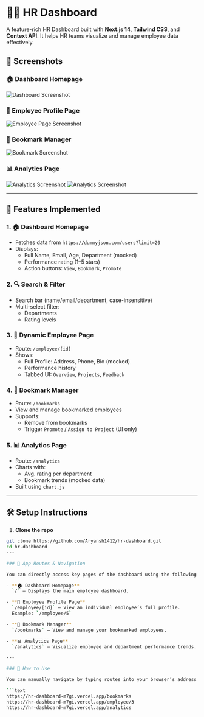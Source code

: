 # 🧑‍💼 HR Dashboard

A feature-rich HR Dashboard built with **Next.js 14**, **Tailwind CSS**, and **Context API**. It helps HR teams visualize and manage employee data effectively.

## 📸 Screenshots

### 🏠 Dashboard Homepage
![Dashboard Screenshot](public/screenshots/dashboard.png)

### 👤 Employee Profile Page
![Employee Page Screenshot](public/screenshots/employee-page.png)

### 📌 Bookmark Manager
![Bookmark Screenshot](public/screenshots/bookmarks.png)

### 📊 Analytics Page
![Analytics Screenshot](public/screenshots/analytics-1.png)
![Analytics Screenshot](public/screenshots/analytics-2.png)


---

## 🚀 Features Implemented

### 1. 🏠 **Dashboard Homepage**
- Fetches data from `https://dummyjson.com/users?limit=20`
- Displays:
  - Full Name, Email, Age, Department (mocked)
  - Performance rating (1–5 stars)
  - Action buttons: `View`, `Bookmark`, `Promote`

### 2. 🔍 **Search & Filter**
- Search bar (name/email/department, case-insensitive)
- Multi-select filter:
  - Departments
  - Rating levels

### 3. 👤 **Dynamic Employee Page**
- Route: `/employee/[id]`
- Shows:
  - Full Profile: Address, Phone, Bio (mocked)
  - Performance history
  - Tabbed UI: `Overview`, `Projects`, `Feedback`

### 4. 📌 **Bookmark Manager**
- Route: `/bookmarks`
- View and manage bookmarked employees
- Supports:
  - Remove from bookmarks
  - Trigger `Promote` / `Assign to Project` (UI only)

### 5. 📊 **Analytics Page**
- Route: `/analytics`
- Charts with:
  - Avg. rating per department
  - Bookmark trends (mocked data)
- Built using `chart.js`

---

## 🛠 Setup Instructions

1. **Clone the repo**

```bash
git clone https://github.com/Aryansh1412/hr-dashboard.git
cd hr-dashboard
---

### 🔗 App Routes & Navigation

You can directly access key pages of the dashboard using the following routes:

- **🏠 Dashboard Homepage**  
  `/` – Displays the main employee dashboard.

- **👤 Employee Profile Page**  
  `/employee/[id]` – View an individual employee’s full profile.  
  Example: `/employee/5`

- **📌 Bookmark Manager**  
  `/bookmarks` – View and manage your bookmarked employees.

- **📊 Analytics Page**  
  `/analytics` – Visualize employee and department performance trends.

---

### 🧭 How to Use

You can manually navigate by typing routes into your browser’s address bar:

```text
https://hr-dashboard-m7gi.vercel.app/bookmarks
https://hr-dashboard-m7gi.vercel.app/employee/3
https://hr-dashboard-m7gi.vercel.app/analytics
